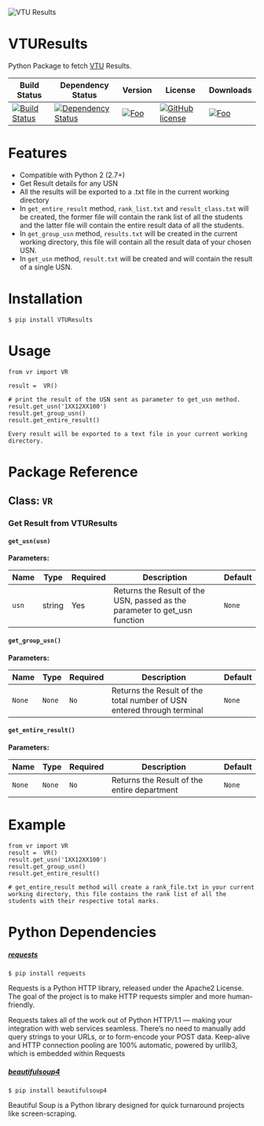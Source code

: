 ![VTU Results](https://raw.github.com/maheshkkumar/VTUResults/master/vtu.jpg)

# VTUResults
Python Package to fetch [VTU](http://results.vtu.ac.in) Results.

| Build Status | Dependency Status | Version | License | Downloads |
| ------------ | ------------- | ------- | -------------------|--------------- |
| [![Build Status](https://travis-ci.org/maheshkkumar/VTUResults.svg?branch=master)](https://travis-ci.org/maheshkkumar/VTUResults) | [![Dependency Status](https://gemnasium.com/maheshkkumar/VTUResults.svg)](https://gemnasium.com/maheshkkumar/VTUResults) | [![Foo](https://img.shields.io/badge/version-v1.3.0-blue.svg)](https://pypi.python.org/pypi/VTUResults/1.3.0) | [![GitHub license](https://img.shields.io/badge/license-GPLv2-blue.svg)](https://raw.githubusercontent.com/maheshkkumar/VTUResults/master/LICENSE) |[![Foo](https://img.shields.io/badge/downloads-2k%2Fmonth-brightgreen.svg)](https://pypi.python.org/pypi/VTUResults/1.3.0) |





Features
========

- Compatible with Python 2 (2.7+)
- Get Result details for any USN
- All the results will be exported to a .txt file in the current working directory
- In `get_entire_result` method, `rank_list.txt` and `result_class.txt` will be created, the former file will contain the rank list of all the students and the latter file will contain the entire result data of all the students.
- In `get_group_usn` method, `results.txt` will be created in the current working directory, this file will contain all the result data of your chosen USN.
- In `get_usn` method, `result.txt` will be created and will contain the result of a single USN.

Installation
========

    $ pip install VTUResults

Usage
========

    from vr import VR

    result =  VR()

    # print the result of the USN sent as parameter to get_usn method.
    result.get_usn('1XX12XX100')
    result.get_group_usn()
    result.get_entire_result()
    
    Every result will be exported to a text file in your current working directory.
    
    
Package Reference
========

## Class: `VR`

### Get Result from VTUResults

#### `get_usn(usn)`

**Parameters:**

| Name | Type | Required | Description | Default |
| ---- | ---- | -------- | ----------- | ------- |
| `usn` | string | Yes | Returns the Result of the USN, passed as the parameter to get_usn function | `None` |

#### `get_group_usn()`

**Parameters:**

| Name | Type | Required | Description | Default |
| ---- | ---- | -------- | ----------- | ------- |
| `None` | `None`  |  `No` | Returns the Result of the total number of USN entered through terminal| `None` |

#### `get_entire_result()`

**Parameters:**

| Name | Type | Required | Description | Default |
| ---- | ---- | -------- | ----------- | ------- |
| `None` | `None`  | `No`  | Returns the Result of the entire department| `None` |



Example
========

    from vr import VR
    result =  VR()
    result.get_usn('1XX12XX100')
    result.get_group_usn()
    result.get_entire_result()
    
    # get_entire_result method will create a rank_file.txt in your current working directory, this file contains the rank list of all the students with their respective total marks.



Python Dependencies
========
##### [requests](http://docs.python-requests.org/en/latest/)

    $ pip install requests

Requests is a Python HTTP library, released under the Apache2 License. The goal of the project is to make HTTP requests simpler and more human-friendly.

Requests takes all of the work out of Python HTTP/1.1 — making your integration with web services seamless. There’s no need to manually add query strings to your URLs, or to form-encode your POST data. Keep-alive and HTTP connection pooling are 100% automatic, powered by urllib3, which is embedded within Requests

##### [beautifulsoup4](http://www.crummy.com/software/BeautifulSoup/)

    $ pip install beautifulsoup4

Beautiful Soup is a Python library designed for quick turnaround projects like screen-scraping.

